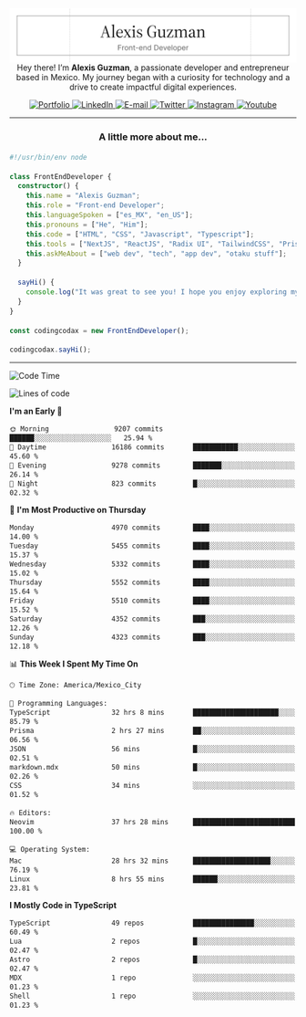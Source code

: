<img align='right' src="./Banner.png" width="" />
<p align='center'>Hey there! I’m <strong>Alexis Guzman</strong>, a passionate developer and entrepreneur based in Mexico. My journey began with a curiosity for technology and a drive to create impactful digital experiences.</p>

<div align='center'>
  <a href='https://www.codingcodax.dev' target='_blank'>
    <img alt='Portfolio' src='https://img.shields.io/badge/Portfolio-black?logo=vercel&style=flat-square'>
  </a>
  <a href='https://linkedin.com/in/codingcodax' target='_blank'>
    <img alt='LinkedIn' src='https://img.shields.io/badge/LinkedIn-black?logo=LinkedIn&style=flat-square'>
  </a>
  <a href='mailto:hello@codingcodax.com' target='_blank'>
    <img alt='E-mail' src='https://img.shields.io/badge/Email-black?logo=Gmail&style=flat-square'>
  </a>
  <a href='https://x.com/codingcodax' target='_blank'>
    <img alt='Twitter' src='https://img.shields.io/badge/X-black?logo=X&style=flat-square'>
  </a>
  <a href='https://www.instagram.com/codingcodax' target='_blank'>
    <img alt='Instagram' src='https://img.shields.io/badge/Instagram-black?logo=Instagram&style=flat-square'>
  </a>
  <a href='https://www.youtube.com/@codingcodax' target='_blank'>
    <img alt='Youtube' src='https://img.shields.io/badge/YouTube-black?logo=Youtube&style=flat-square'>
  </a>
</div>


---

<h3 align='center'>A little more about me...</h3>

```typescript
#!/usr/bin/env node

class FrontEndDeveloper {
  constructor() {
    this.name = "Alexis Guzman";
    this.role = "Front-end Developer";
    this.languageSpoken = ["es_MX", "en_US"];
    this.pronouns = ["He", "Him"];
    this.code = ["HTML", "CSS", "Javascript", "Typescript"];
    this.tools = ["NextJS", "ReactJS", "Radix UI", "TailwindCSS", "Prisma", "Shadcn UI"];
    this.askMeAbout = ["web dev", "tech", "app dev", "otaku stuff"];
  }

  sayHi() {
    console.log("It was great to see you! I hope you enjoy exploring my work.");
  }
}

const codingcodax = new FrontEndDeveloper();

codingcodax.sayHi();
```

---

<!--START_SECTION:waka-->
![Code Time](http://img.shields.io/badge/Code%20Time-3%2C566%20hrs%2052%20mins-blue)

![Lines of code](https://img.shields.io/badge/From%20Hello%20World%20I%27ve%20Written-9.5%20million%20lines%20of%20code-blue)

**I'm an Early 🐤** 

```text
🌞 Morning                9207 commits        ██████░░░░░░░░░░░░░░░░░░░   25.94 % 
🌆 Daytime                16186 commits       ███████████░░░░░░░░░░░░░░   45.60 % 
🌃 Evening                9278 commits        ███████░░░░░░░░░░░░░░░░░░   26.14 % 
🌙 Night                  823 commits         █░░░░░░░░░░░░░░░░░░░░░░░░   02.32 % 
```
📅 **I'm Most Productive on Thursday** 

```text
Monday                   4970 commits        ████░░░░░░░░░░░░░░░░░░░░░   14.00 % 
Tuesday                  5455 commits        ████░░░░░░░░░░░░░░░░░░░░░   15.37 % 
Wednesday                5332 commits        ████░░░░░░░░░░░░░░░░░░░░░   15.02 % 
Thursday                 5552 commits        ████░░░░░░░░░░░░░░░░░░░░░   15.64 % 
Friday                   5510 commits        ████░░░░░░░░░░░░░░░░░░░░░   15.52 % 
Saturday                 4352 commits        ███░░░░░░░░░░░░░░░░░░░░░░   12.26 % 
Sunday                   4323 commits        ███░░░░░░░░░░░░░░░░░░░░░░   12.18 % 
```


📊 **This Week I Spent My Time On** 

```text
🕑︎ Time Zone: America/Mexico_City

💬 Programming Languages: 
TypeScript               32 hrs 8 mins       █████████████████████░░░░   85.79 % 
Prisma                   2 hrs 27 mins       ██░░░░░░░░░░░░░░░░░░░░░░░   06.56 % 
JSON                     56 mins             █░░░░░░░░░░░░░░░░░░░░░░░░   02.51 % 
markdown.mdx             50 mins             █░░░░░░░░░░░░░░░░░░░░░░░░   02.26 % 
CSS                      34 mins             ░░░░░░░░░░░░░░░░░░░░░░░░░   01.52 % 

🔥 Editors: 
Neovim                   37 hrs 28 mins      █████████████████████████   100.00 % 

💻 Operating System: 
Mac                      28 hrs 32 mins      ███████████████████░░░░░░   76.19 % 
Linux                    8 hrs 55 mins       ██████░░░░░░░░░░░░░░░░░░░   23.81 % 
```

**I Mostly Code in TypeScript** 

```text
TypeScript               49 repos            ███████████████░░░░░░░░░░   60.49 % 
Lua                      2 repos             █░░░░░░░░░░░░░░░░░░░░░░░░   02.47 % 
Astro                    2 repos             █░░░░░░░░░░░░░░░░░░░░░░░░   02.47 % 
MDX                      1 repo              ░░░░░░░░░░░░░░░░░░░░░░░░░   01.23 % 
Shell                    1 repo              ░░░░░░░░░░░░░░░░░░░░░░░░░   01.23 % 
```




<!--END_SECTION:waka-->
